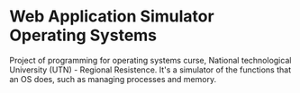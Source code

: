 # Web Application Simulator Operating Systems

Project of programming for operating systems curse, National technological University (UTN) - Regional Resistence.
It's a simulator of the functions that an OS does, such as managing processes and memory. 

